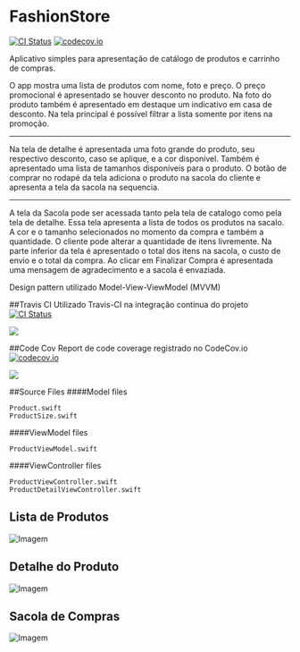 # FashionStore

[![CI Status](http://img.shields.io/travis/saragiotto/FashionStore.svg?style=flat)](https://travis-ci.org/saragiotto/FashionStore)
[![codecov.io](https://codecov.io/gh/saragiotto/FashionStore/branch/master/graphs/badge.svg)](https://codecov.io/gh/saragiotto/FashionStore/branch/master)

Aplicativo simples para apresentação de catálogo de produtos e carrinho de compras.


O app mostra uma lista de produtos com nome, foto e preço. O preço promocional é apresentado se houver desconto no produto. Na foto do produto também é apresentado em destaque um indicativo em casa de desconto. Na tela principal é possível filtrar a lista somente por itens na promoção.

***

Na tela de detalhe é apresentada uma foto grande do produto, seu respectivo desconto, caso se aplique, e a cor disponível. Também é apresentado uma lista de tamanhos disponíveis para o produto. O botão de comprar no rodapé da tela adiciona o produto na sacola do cliente e apresenta a tela da sacola na sequencia.

***

A tela da Sacola pode ser acessada tanto pela tela de catalogo como pela tela de detalhe. Essa tela apresenta a lista de todos os produtos na sacalo. A cor e o tamanho selecionados no momento da compra e também a quantidade. O cliente pode alterar a quantidade de itens livremente. Na parte inferior da tela é apresentado o total dos itens na sacola, o custo de envio e o total da compra. Ao clicar em Finalizar Compra é apresentada uma mensagem de agradecimento e a sacola é envaziada.

Design pattern utilizado Model-View-ViewModel (MVVM)

##Travis CI
Utilizado Travis-CI na integração continua do projeto [![CI Status](http://img.shields.io/travis/saragiotto/FashionStore.svg?style=flat)](https://travis-ci.org/saragiotto/FashionStore)

![](https://avatars0.githubusercontent.com/u/639823?s=100&v=4)

##Code Cov 
Report de code coverage registrado no CodeCov.io [![codecov.io](https://codecov.io/gh/saragiotto/FashionStore/branch/master/graphs/badge.svg)](https://codecov.io/gh/saragiotto/FashionStore/branch/master)

![](https://avatars0.githubusercontent.com/u/8226205?s=100&v=4)

##Source Files
####Model files

```
Product.swift
ProductSize.swift
```

####ViewModel files

```ProductViewModel.swift```

####ViewController files

```
ProductViewController.swift
ProductDetailViewController.swift
```

## Lista de Produtos

![Imagem](https://raw.githubusercontent.com/saragiotto/FashionStore/master/ScreenShots/IMG_6675.PNG)

## Detalhe do Produto

![Imagem](https://raw.githubusercontent.com/saragiotto/FashionStore/master/ScreenShots/IMG_6676.PNG)

## Sacola de Compras

![Imagem](https://raw.githubusercontent.com/saragiotto/FashionStore/master/ScreenShots/IMG_6677.PNG)